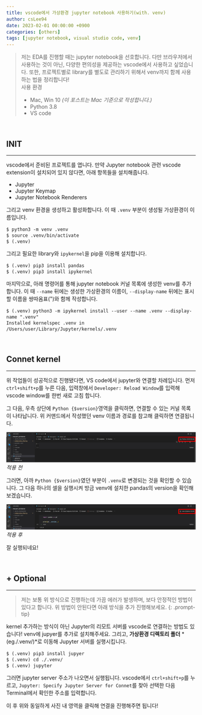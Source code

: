 ```yaml
---
title: vscode에서 가상환경 jupyter notebook 사용하기(with. venv)
author: csLee94
date: 2023-02-01 00:00:00 +0900
categories: [others]
tags: [jupyter notebook, visual studio code, venv]
---
```


> 저는 EDA를 진행할 때는 jupyter notebook을 선호합니다. 다만 브라우저에서 사용하는 것이 아닌, 다양한 편의성을 제공하는 vscode에서 사용하고 싶었습니다. 또한, 프로젝트별로 library를 별도로 관리하기 위해서 venv까지 함께 사용하는 법을 정리합니다! <br>
> 사용 환경
> - Mac, Win 10 *(이 포스트는 Mac 기준으로 작성합니다.)*
> - Python 3.8
> - VS code

<br>

## INIT 
---

vscode에서 준비된 프로젝트를 엽니다. 만약 Jupyter notebook 관련 vscode extension이 설치되어 있지 않다면, 아래 항목들을 설치해줍니다. 
- Jupyter
- Jupyter Keymap
- Jupyter Notebook Renderers

그리고 venv 환경을 생성하고 활성화합니다. 이 때 `.venv` 부분이 생성될 가상환경이 이름입니다.

```vim
$ python3 -m venv .venv
$ source .venv/bin/activate
$ (.venv) 
```

그리고 필요한 library와 `ipykernel`을 pip을 이용해 설치합니다.

```vim
$ (.venv) pip3 install pandas
$ (.venv) pip3 install ipykernel
```

마지막으로, 아래 명령어를 통해 jupyter notebook 커널 목록에 생성한 venv를 추가합니다. 이 때 `--name` 뒤에는 생성한 가상환경의 이름이, `--display-name` 뒤에는 표시할 이름을 쌍따옴표(")와 함께 작성합니다.

```vim
$ (.venv) python3 -m ipykernel install --user --name .venv --display-name ".venv"
Installed kernelspec .venv in /Users/user/Library/Jupyter/kernels/.venv
```

<br> 

## Connet kernel
---
위 작업들이 성공적으로 진행됐다면, VS code에서 jupyter와 연결할 차례입니다. 먼저 `ctrl+shift+p`를 누른 다음, 입력창에서 `Developer: Reload Window`를 입력해 vscode window를 한번 새로 고침 합니다.

그 다음, 우측 상단에 `Python {$version}`영역을 클릭하면, 연결할 수 있는 커널 목록이 나타납니다. 위 커맨드에서 작성했던 venv 이름과 경로를 참고해 클릭하면 연결됩니다.

![img](/assets/img/others/jupyter_0.png)
_적용 전_

그러면, 아까 `Python {$version}`였던 부분이 `.venv`로 변경되는 것을 확인할 수 있습니다. 그 다음 하나의 셀을 실행시켜 방금 venv에 설치한 pandas의 version을 확인해보겠습니다. 

![img](/assets/img/others/jupyter_1.png)
_적용 후_

잘 실행되네요!

<br>

## + Optional 
---
> 저는 보통 위 방식으로 진행하는데 가끔 에러가 발생하며, 보다 안정적인 방법이 있다고 합니다. 위 방법이 안된다면 아래 방식을 추가 진행해보세요.
{: .prompt-tip}

kernel 추가하는 방식이 아닌 Jupyter의 리모트 서버를 vscode로 연결하는 방법도 있습니다! venv에 jupyer를 추가로 설치해주세요. 그리고, **가상환경 디렉토리 폴더** *(eg./.venv/)*로 이동해 Jupyter 서버를 실행시킵니다.

```vim
$ (.venv) pip3 install jupyer
$ (.venv) cd ./.venv/
$ (.venv) jupyter 
```

그러면 jupyter server 주소가 나오면서 실행됩니다. vscode에서 `ctrl+shift+p`를 누르고, `Jupyter: Specify Jupyter Server for Connet`를 찾아 선택한 다음 Terminal에서 확인한 주소를 입력합니다. 

이 후 위와 동일하게 사진 내 영역을 클릭해 연결을 진행해주면 됩니다!